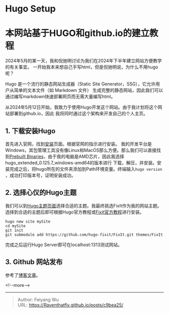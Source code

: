 # Hugo Setup

 # 本网站基于HUGO和github.io的建立教程

2024年5月的某一天，我和倪驰明讨论为我们在2024年下半年建立网站方便教学的有关事宜。
一开始我本来想自己手写html，但是倪驰明说，为什么不用hugo呢？

Hugo 是一个流行的静态网站生成器（Static Site Generator，SSG），它允许用户从简单的文本文件（如 Markdown 文件）
生成完整的静态网站，因此我们可以通过编写markdown快速部署网页而无需大量编写html。

从2024年5月12日开始，我致力于使用Hugo开发这个网站。由于我计划将这个网站部署到github.io，因此
我将同时通过这个架构来开发自己的个人主页。

## 1. 下载安装Hugo
首先进入官网，找到[安装](https://gohugo.io/installation/windows/)页面。根据官网的指示进行安装。
我的开发平台是Windows，其包管理工具没有像Linux和MacOS那么方便。那么我们可以直接找到[Prebuilt 
Binaries](https://github.com/gohugoio/hugo/releases/tag/v0.126.0)，由于我的电脑是AMD芯片，因此我选择hugo_extended_0.125.7_windows-amd64的版本进行
下载，解压，并安装。安装完成之后，将hugo所在的文件夹添加到Path环境变量。终端输入`hugo version`
，成功打印版本号，证明安装成功。

## 2. 选择心仪的Hugo主题
我们可以到[Hugo主题页面](https://themes.gohugo.io/)选择合适的主题。我最终挑选FixIt作为我的网站主题。
选择到合适的主题后即可根据Hugo官方教程或[FixIt官方教程](https://fixit.lruihao.cn/documentation/getting-started/quick-start/)进行安装。

```shell
hugo new site mySite
cd mySite
git init
git submodule add https://github.com/hugo-fixit/FixIt.git themes/FixIt
```
完成之后运行Hugo Server即可在localhost:1313测试网站。

## 3. Github 网站发布

参考了[博客文章](https://simumis.com/posts/deploy-to-github/#5%E5%8F%91%E5%B8%83%E7%BD%91%E7%AB%99)。

&lt;!--more--&gt;


---

> Author: Feiyang Wu  
> URL: https://Raventhatfly.github.io/posts/c9bea25/  


